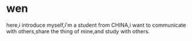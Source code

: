 # wen


here,i introduce myself,i'm a student from CHINA,i want to communicate 
with others,share the thing of mine,and study with others.
